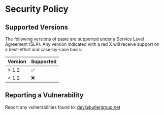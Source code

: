 # Security Policy

## Supported Versions

The following versions of paste are supported under a Service Level Agreement (SLA). Any version indicated with a red X will receive support on a best-effort and case-by-case basis:

| Version | Supported          |
| ------- | ------------------ |
| > 1.2   | :white_check_mark: |
| < 1.2   | :x:                |

## Reporting a Vulnerability

Report any vulnerabilities found to: dev@butlergroup.net
